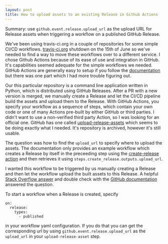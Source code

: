 ```yaml
---
layout: post
title: How to upload assets to an existing Release in Github Actions
---
```


Summary: use `github.event.release.upload_url` as the upload URL for Release assets when triggering a workflow on a published GitHub Release.

We've been using travis-ci.org in a couple of repositories for some simple CI/CD workflows. [travis-ci.org](https://blog.travis-ci.com/2021-05-07-orgshutdown) shutdown on the 15th of June so we've needed to find a way to move these workflows over to a different service. I chose Github Actions because of its ease of use and integration in GitHub. It's capabilities seemed adequate for the simple workflows we needed. GitHub Actions are generally easy to setup if you follow the [documentation](https://docs.github.com/en/actions) but there was one part which I had more trouble figuring out. 

Our this particular repository is a command line application written in Python, which is distributed using GitHub Releases. After a PR with a new version is merged, we manually create a Release and let the CI/CD pipeline build the assets and upload them to the Release. With GitHub Actions, you specify your workflow as a sequence of steps, which contain your own code or one of many Actions pre-built by either GitHub or third parties. I didn't want to use a non-verified third party Action, so I was looking for an official one. GitHub has one called [upload-release-assets](https://github.com/actions/upload-release-asset) which seems to be doing exactly what I needed. It's repository is archived, however it's still usable. 

The question was how to find the `upload_url` to specify where to upload the assets. The documentation only provides an example workflow which creates a Release by itself in the preceeding step using the [create-release action](https://github.com/actions/create-release) and then retrieves it using `steps.create_release.outputs.upload_url`.

I wanted this workflow to be triggered by us manually creating a Release and then let the workflow upload the built assets to this Release. A helpful [Stack Overflow answer](https://stackoverflow.com/questions/65521101/upload-url-for-githubs-upload-release-asset-action-when-the-trigger-is-a-releas) and double check with the [GitHub documentation](https://docs.github.com/en/developers/webhooks-and-events/webhooks/webhook-events-and-payloads#release) answered the question. 

To start a workflow when a Release is created, specify
```
on:
  release:
    types:
      - published
```
in your workflow yaml configuration. If you do that you can get the corresponding url by using `github.event.release.upload_url` as the `upload_url` in your `upload-release-asset` step.



